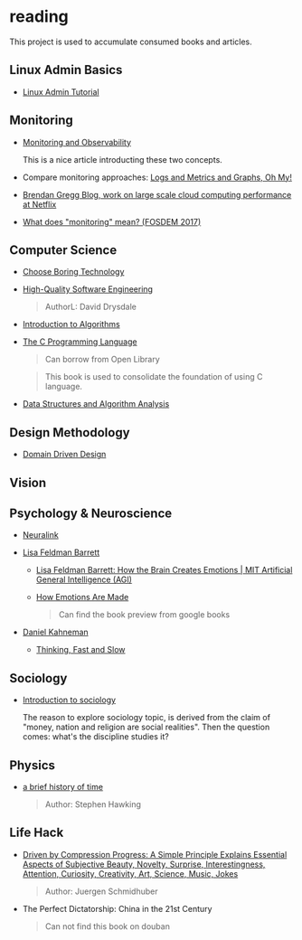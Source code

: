 # reading 

This project is used to accumulate consumed books and articles.


## Linux Admin Basics

- [Linux Admin Tutorial](https://www.tutorialspoint.com/linux_admin/index.htm)

## Monitoring 

- [Monitoring and Observability](https://medium.com/@copyconstruct/monitoring-and-observability-8417d1952e1c)

    This is a nice article introducting these two concepts.
    

- Compare monitoring approaches: [Logs and Metrics and Graphs, Oh My!](https://grafana.com/blog/2016/01/05/logs-and-metrics-and-graphs-oh-my/)

- [Brendan Gregg Blog, work on large scale cloud computing performance at Netflix](http://www.brendangregg.com/)

- [What does "monitoring" mean? (FOSDEM 2017)](https://www.youtube.com/watch?v=hCBGyLRJ1qo)


## Computer Science

- [Choose Boring Technology](https://mcfunley.com/choose-boring-technology)

- [High-Quality Software Engineering](https://www.lurklurk.org/hqse.pdf)

    > AuthorL: David Drysdale

- [Introduction to Algorithms](http://sd.blackball.lv/library/Introduction_to_Algorithms_Third_Edition_(2009).pdf)

- [The C Programming Language](https://openlibrary.org/books/OL2030445M/The_C_Programming_Language)

  > Can borrow from Open Library

  > This book is used to consolidate the foundation of using C language.

- [Data Structures and Algorithm Analysis](http://161.246.4.119/download.php?DOWNLOAD_ID=3858&database=subject_download)

## Design Methodology

- [Domain Driven Design](https://raw.githubusercontent.com/p0w34007/ebooks/master/Eric%20Evans%202003%20-%20Domain-Driven%20Design%20-%20Tackling%20Complexity%20in%20the%20Heart%20of%20Software.pdf)

## Vision



## Psychology & Neuroscience


- [Neuralink](https://waitbutwhy.com/2017/04/neuralink.html)

- [Lisa Feldman Barrett](https://en.wikipedia.org/wiki/Lisa_Feldman_Barrett)

    - [Lisa Feldman Barrett: How the Brain Creates Emotions | MIT Artificial General Intelligence (AGI)](https://www.youtube.com/watch?v=qwsft6tmvBA)

    - [How Emotions Are Made](https://jyotsnabooks.files.wordpress.com/2017/12/how-emotions-are-made-the-secret-life-of-the-brain.pdf)

      > Can find the book preview from google books

- [Daniel Kahneman](https://en.wikipedia.org/wiki/Daniel_Kahneman)

  - [Thinking, Fast and Slow](https://book.douban.com/subject/6754574/)

## Sociology

- [Introduction to sociology](https://openlibrary.org/works/OL2236190W/Introduction_to_sociology?edition=introductiontoso00tisc)

  The reason to explore sociology topic, is derived from the claim of "money, nation and religion are social realities". Then the question comes: what's the discipline studies it?

## Physics

- [a brief history of time](http://www.fulviofrisone.com/attachments/article/365/[Science%20-%20Physics]%20Hawking,%20Stephen%20-%20A%20Brief%20History%20Of%20Time.pdf)

  > Author: Stephen Hawking

## Life Hack

- [Driven by Compression Progress: A Simple Principle Explains Essential Aspects of Subjective Beauty, Novelty, Surprise, Interestingness, Attention, Curiosity, Creativity, Art, Science, Music, Jokes](https://arxiv.org/abs/0812.4360)

  > Author: Juergen Schmidhuber

- The Perfect Dictatorship: China in the 21st Century 

    > Can not find this book on douban
